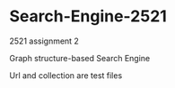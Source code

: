 # Search-Engine-2521
2521 assignment 2

Graph structure-based Search Engine

Url and collection are test files
